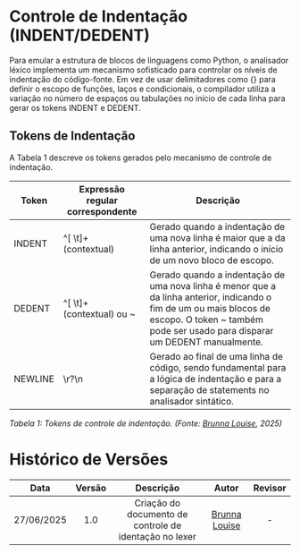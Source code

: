 # Controle de Indentação (INDENT/DEDENT)

Para emular a estrutura de blocos de linguagens como Python, o analisador léxico implementa um mecanismo sofisticado para controlar os níveis de indentação do código-fonte. Em vez de usar delimitadores como {} para definir o escopo de funções, laços e condicionais, o compilador utiliza a variação no número de espaços ou tabulações no início de cada linha para gerar os tokens INDENT e DEDENT.

## Tokens de Indentação

A Tabela 1 descreve os tokens gerados pelo mecanismo de controle de indentação.

| Token	| Expressão regular correspondente  |	Descrição |
| ---- | --------------- |  ------------ |
| INDENT |	^[ \t]+ (contextual) |	Gerado quando a indentação de uma nova linha é maior que a da linha anterior, indicando o início de um novo bloco de escopo. |
| DEDENT |	^[ \t]+ (contextual) ou ~	|	Gerado quando a indentação de uma nova linha é menor que a da linha anterior, indicando o fim de um ou mais blocos de escopo. O token ~ também pode ser usado para disparar um DEDENT manualmente. |
| NEWLINE	| \r?\n	|	Gerado ao final de uma linha de código, sendo fundamental para a lógica de indentação e para a separação de statements no analisador sintático. |

<p><em>Tabela 1: Tokens de controle de indentação. (Fonte: <a href="https://github.com/brunna-martins">Brunna Louise</a>, 2025)</em></p>

# Histórico de Versões

|  **Data**  | **Versão** |                                   **Descrição**                                    |             **Autor**              | **Revisor** |
| :--------: | :--------: | :--------------------------------------------------------------------------------: | :--------------------------------: | :---------: |
| 27/06/2025 |    1.0     | Criação do documento de controle de identação no lexer |         [Brunna Louise](https://github.com/brunna-martins)       |  -  |

